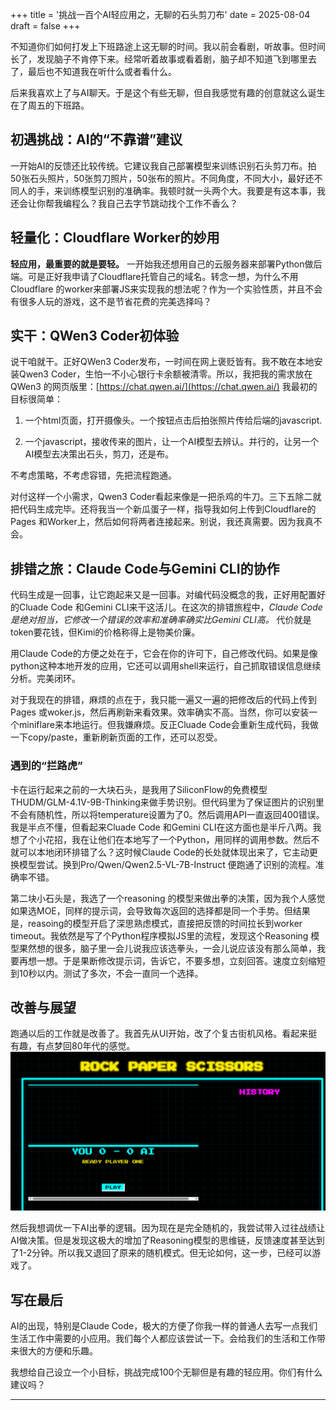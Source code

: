 +++
title = '挑战一百个AI轻应用之，无聊的石头剪刀布'
date = 2025-08-04
draft = false
+++


不知道你们如何打发上下班路途上这无聊的时间。我以前会看剧，听故事。但时间长了，发现脑子不肯停下来。经常听着故事或看着剧，脑子却不知道飞到哪里去了，最后也不知道我在听什么或者看什么。

后来我喜欢上了与AI聊天。于是这个有些无聊，但自我感觉有趣的创意就这么诞生在了周五的下班路。

## 初遇挑战：AI的“不靠谱”建议

一开始AI的反馈还比较传统。它建议我自己部署模型来训练识别石头剪刀布。拍50张石头照片，50张剪刀照片，50张布的照片。不同角度，不同大小，最好还不同人的手，来训练模型识别的准确率。我顿时就一头两个大。我要是有这本事，我还会让你帮我编程么？我自己去字节跳动找个工作不香么？

## 轻量化：Cloudflare Worker的妙用

**轻应用，最重要的就是要轻。** 一开始我还想用自己的云服务器来部署Python做后端。可是正好我申请了Cloudflare托管自己的域名。转念一想，为什么不用Cloudflare 的worker来部署JS来实现我的想法呢？作为一个实验性质，并且不会有很多人玩的游戏，这不是节省花费的完美选择吗？

## 实干：QWen3 Coder初体验

说干咱就干。正好QWen3 Coder发布，一时间在网上褒贬皆有。我不敢在本地安装Qwen3 Coder，生怕一不小心银行卡余额被清零。所以，我把我的需求放在QWen3 的网页版里：[https://chat.qwen.ai/](https://chat.qwen.ai/) 我最初的目标很简单：

1. 一个html页面，打开摄像头。一个按钮点击后拍张照片传给后端的javascript.
    
2. 一个javascript，接收传来的图片，让一个AI模型去辨认。并行的，让另一个AI模型去决策出石头，剪刀，还是布。
    

不考虑策略，不考虑容错，先把流程跑通。

对付这样一个小需求，Qwen3 Coder看起来像是一把杀鸡的牛刀。三下五除二就把代码生成完毕。还将我当一个新瓜蛋子一样，指导我如何上传到Cloudflare的Pages 和Worker上，然后如何将两者连接起来。别说，我还真需要。因为我真不会。

## 排错之旅：Claude Code与Gemini CLI的协作

代码生成是一回事，让它跑起来又是一回事。对编代码没概念的我，正好用配置好的Cluade Code 和Gemini CLI来干这活儿。在这次的排错旅程中，_Claude Code是绝对担当，它修改一个错误的效率和准确率确实比Gemini CLI高。_ 代价就是token要花钱，但Kimi的价格称得上是物美价廉。

用Claude Code的方便之处在于，它会在你的许可下，自己修改代码。如果是像python这种本地开发的应用，它还可以调用shell来运行，自己抓取错误信息继续分析。完美闭环。

对于我现在的排错，麻烦的点在于，我只能一遍又一遍的把修改后的代码上传到Pages 或woker.js，然后再刷新来看效果。效率确实不高。当然，你可以安装一个miniflare来本地运行。但我嫌麻烦。反正Cluade Code会重新生成代码，我做一下copy/paste，重新刷新页面的工作，还可以忍受。

### 遇到的“拦路虎”

卡在运行起来之前的一大块石头，是我用了SiliconFlow的免费模型THUDM/GLM-4.1V-9B-Thinking来做手势识别。但代码里为了保证图片的识别里不会有随机性，所以将temperature设置为了0。然后调用API一直返回400错误。我是半点不懂，但看起来Cluade Code 和Gemini CLI在这方面也是半斤八两。我想了个小花招，我在让他们在本地写了一个Python，用同样的调用参数。然后不就可以本地闭环排错了么？这时候Claude Code的长处就体现出来了，它主动更换模型尝试。换到Pro/Qwen/Qwen2.5-VL-7B-Instruct 便跑通了识别的流程。准确率不错。

第二块小石头是，我选了一个reasoning 的模型来做出拳的决策，因为我个人感觉如果选MOE，同样的提示词，会导致每次返回的选择都是同一个手势。但结果是，reasoing的模型开启了深思熟虑模式，直接把反馈的时间拉长到worker timeout。我依然是写了个Python程序模拟JS里的流程，发现这个Reasoning 模型果然想的很多，脑子里一会儿说我应该选拳头，一会儿说应该没有那么简单，我要再想一想。于是果断修改提示词，告诉它，不要多想，立刻回答。速度立刻缩短到10秒以内。测试了多次，不会一直同一个选择。

## 改善与展望

跑通以后的工作就是改善了。我首先从UI开始，改了个复古街机风格。看起来挺有趣，有点梦回80年代的感觉。
![AI 截图](minirps_UI.png)


然后我想调优一下AI出拳的逻辑。因为现在是完全随机的，我尝试带入过往战绩让AI做决策。但是发现这极大的增加了Reasoning模型的思维链，反馈速度甚至达到了1-2分钟。所以我又退回了原来的随机模式。但无论如何，这一步，已经可以游戏了。

## 写在最后

AI的出现，特别是Claude Code，极大的方便了你我一样的普通人去写一点我们生活工作中需要的小应用。我们每个人都应该尝试一下。会给我们的生活和工作带来很大的方便和乐趣。

我想给自己设立一个小目标，挑战完成100个无聊但是有趣的轻应用。你们有什么建议吗？

---
